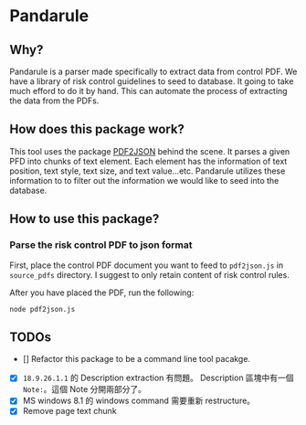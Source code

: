 # Pandarule

## Why?
Pandarule is a parser made specifically to extract data from control PDF. We have a library of risk control guidelines to  seed to database. It going to take much efford to do it by hand. This can automate the process of extracting the data from the PDFs.

## How does this package work?

This tool uses the package [PDF2JSON](https://github.com/modesty/pdf2json) behind the scene. It parses a given PFD into chunks of text element. Each element has the information of text position, text style, text size, and text value...etc. Pandarule utilizes these information to to filter out the information we would like to seed into the database.

## How to use this package?

### Parse the risk control PDF to json format

First, place the control PDF document you want to feed to `pdf2json.js` in `source_pdfs` directory. I suggest to only retain content of risk control rules.

After you have placed the PDF, run the following:

```
node pdf2json.js

```


## TODOs

- [] Refactor this package to be a command line tool pacakge.

- [x] `18.9.26.1.1` 的 Description extraction 有問題。 Description 區塊中有一個 `Note:`。這個 Note 分開兩部分了。
- [x] MS windows 8.1 的 windows command 需要重新 restructure。
- [x] Remove page text chunk
